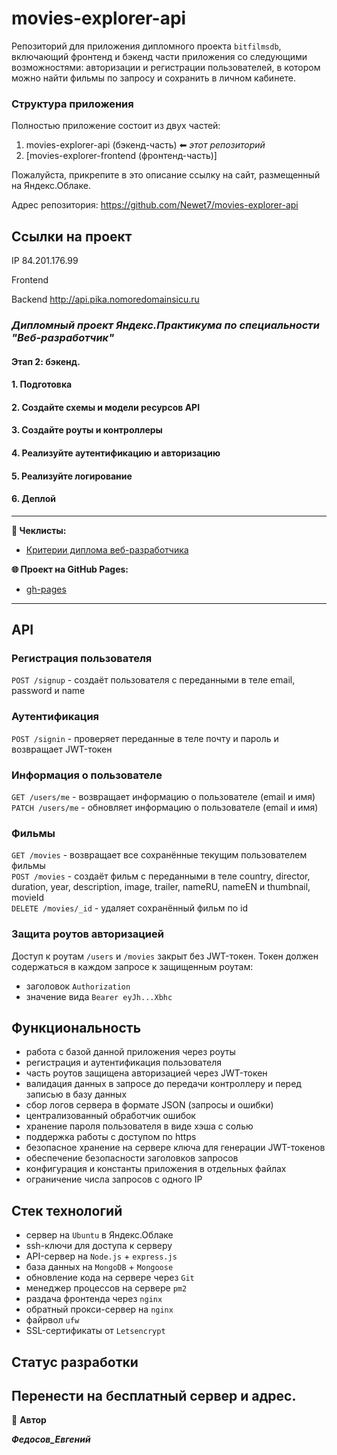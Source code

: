 ﻿# movies-explorer-api

Репозиторий для приложения дипломного проекта `bitfilmsdb`, включающий фронтенд и бэкенд части приложения со следующими возможностями: авторизации и регистрации пользователей, в котором можно найти фильмы по запросу и сохранить в личном кабинете.

### Структура приложения

Полностью приложение состоит из двух частей:

1. movies-explorer-api (бэкенд-часть) ⬅ _этот репозиторий_
2. [movies-explorer-frontend (фронтенд-часть)]

Пожалуйста, прикрепите в это описание ссылку на сайт, размещенный на Яндекс.Облаке.

Адрес репозитория: https://github.com/Newet7/movies-explorer-api

## Ссылки на проект

IP 84.201.176.99

Frontend

Backend http://api.pika.nomoredomainsicu.ru

### _**Дипломный проект Яндекс.Практикума по специальности "Веб-разработчик"**_

#### Этап 2: бэкенд.

#### 1. Подготовка

#### 2. Создайте схемы и модели ресурсов API

#### 3. Создайте роуты и контроллеры

#### 4. Реализуйте аутентификацию и авторизацию

#### 5. Реализуйте логирование

#### 6. Деплой

---

**📄 Чеклисты:**

- [Критерии диплома веб-разработчика](https://code.s3.yandex.net/web-developer/static/new-program/web-diploma-criteria-2.0/index.html)

**🌐 Проект на GitHub Pages:**

- [gh-pages]()

---
## API

### Регистрация пользователя
`POST /signup` - создаёт пользователя с переданными в теле email, password и name

### Аутентификация
`POST /signin` - проверяет переданные в теле почту и пароль и возвращает JWT-токен

### Информация о пользователе
`GET /users/me` - возвращает информацию о пользователе (email и имя)  
`PATCH /users/me` - обновляет информацию о пользователе (email и имя)

### Фильмы
`GET /movies` - возвращает все сохранённые текущим  пользователем фильмы  
`POST /movies` - создаёт фильм с переданными в теле country, director, duration, year, description, image, trailer, nameRU, nameEN и thumbnail, movieId  
`DELETE /movies/_id` - удаляет сохранённый фильм по id  

### Защита роутов авторизацией
Доступ к роутам `/users` и `/movies` закрыт без JWT-токен. Токен должен содержаться в каждом запросе к защищенным роутам:
- заголовок `Authorization`
- значение вида `Bearer eyJh...Xbhc`

## Функциональность
- работа с базой данной приложения через роуты
- регистрация и аутентификация пользователя
- часть роутов защищена авторизацией через JWT-токен
- валидация данных в запросе до передачи контроллеру и перед записью в базу данных
- сбор логов сервера в формате JSON (запросы и ошибки)
- централизованный обработчик ошибок
- хранение пароля пользователя в виде хэша с солью
- поддержка работы с доступом по https
- безопасное хранение на сервере ключа для генерации JWT-токенов
- обеспечение безопасности заголовков запросов
- конфигурация и константы приложения в отдельных файлах
- ограничение числа запросов с одного IP

## Стек технологий
- сервер на `Ubuntu` в Яндекс.Облаке
- ssh-ключи для доступа к серверу
- API-сервер на `Node.js` + `express.js`
- база данных на `MongoDB` + `Mongoose`
- обновление кода на сервере через `Git`
- менеджер процессов на сервере `pm2`
- раздача фронтенда через `nginx`
- обратный прокси-сервер на `nginx`
- файрвол `ufw`
- SSL-сертификаты от `Letsencrypt`

## Статус разработки
Перенести на бесплатный сервер и адрес.
---

👤 **Автор**

**_Федосов_Евгений_**

